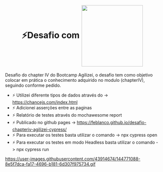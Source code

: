 <h1 align="center">
  ⚡Desafio com <img align="center"  height="200" width="200" src="https://raw.githubusercontent.com/cypress-io/cypress-icons/e61b554695b28267a1387a839f816c73e7a7e95e/src/logo/cypress-io-logo.svg">
</h1>

  Desafio do chapter IV do Bootcamp Agilizei, o desafio tem como objetivo colocar em prática o conhecimento adquirido no modulo (chapterIV), seguindo conforme pedido.
  
- ⚡ Utilizei diferente tipos de dados através do -> https://chancejs.com/index.html
- ⚡ Adicionei asserções entre as paginas 
- ⚡ Relatório de testes através do mochawesome report 
- ⚡ Publicado no  github pages -> https://feblanco.github.io/desafio-chapteriv-agilizei-cypress/
- ⚡ Para executar os testes basta utilizar o comando ->  npx cypress open
- ⚡ Para executar os testes em modo Headless basta utilizar o comando -> npx cypress run


https://user-images.githubusercontent.com/43914674/144771088-8e5f7dca-fa17-4696-b181-6d307f975734.gif
